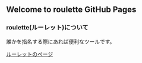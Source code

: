 ## Welcome to roulette GitHub Pages

### roulette(ルーレット)について

誰かを指名する際にあれば便利なツールです。

[ルーレットのページ](https://nabe20180127.github.io/roulette/roulette.html)

